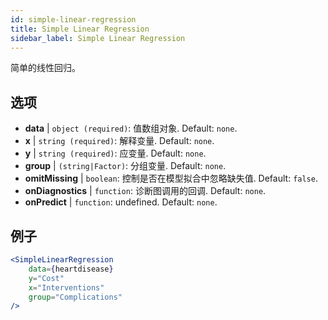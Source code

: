 ```yaml
---
id: simple-linear-regression
title: Simple Linear Regression
sidebar_label: Simple Linear Regression
---
```


简单的线性回归。

## 选项

* __data__ | `object (required)`: 值数组对象. Default: `none`.
* __x__ | `string (required)`: 解释变量. Default: `none`.
* __y__ | `string (required)`: 应变量. Default: `none`.
* __group__ | `(string|Factor)`: 分组变量. Default: `none`.
* __omitMissing__ | `boolean`: 控制是否在模型拟合中忽略缺失值. Default: `false`.
* __onDiagnostics__ | `function`: 诊断图调用的回调. Default: `none`.
* __onPredict__ | `function`: undefined. Default: `none`.


## 例子

```jsx live
<SimpleLinearRegression 
    data={heartdisease} 
    y="Cost"
    x="Interventions"
    group="Complications"
/>
```


